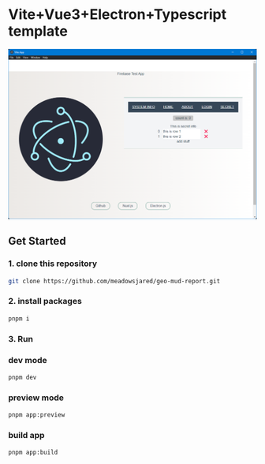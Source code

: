 # Vite+Vue3+Electron+Typescript template

![screenshot](./src/assets/screenshot.png)

## Get Started

### 1. clone this repository

```bash
git clone https://github.com/meadowsjared/geo-mud-report.git
```

### 2. install packages

```bash
pnpm i
```

### 3. Run

### dev mode

```bash
pnpm dev  
```

### preview mode

```bash
pnpm app:preview  
```

### build app

```bash
pnpm app:build
```